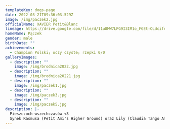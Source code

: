 ```yaml
---
templateKey: dogs-page
date: 2022-03-21T09:36:03.529Z
image: /img/paczek2.jpg
officialName: XAVIER Petit&Blanc
lineage: https://drive.google.com/file/d/11u8MW7LPG9I3IM1o_FGEt-OLdcifnBvQ/view?usp=sharing
homeName: Pączek
gender: male
birthDate: ""
achievements:
  - Champion Polski; oczy czyste; rzepki 0/0
galleryImages:
  - description: ""
    image: /img/brodnica2022.jpg
  - description: ""
    image: /img/brodnica20221.jpg
  - description: ""
    image: /img/paczek1.jpg
  - description: ""
    image: /img/paczek3.jpg
  - description: ""
    image: /img/paczek5.jpg
description: |-
  Pieszczoch wszechczasów <3
  Synek Rasmusa (Petit Ami's Higher Ground) oraz Lily (Claudia Tango Amore).
---
```


